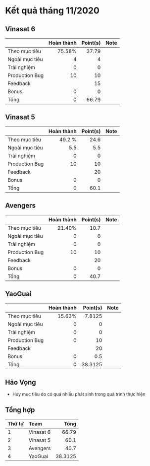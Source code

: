 # Kết quả tháng 11/2020

## Vinasat 6

|                  | Hoàn thành | Point(s)     | Note |
| :---             |    ----:   |  ---: | :--- |
| Theo mục tiêu    | 75.58% | 37.79 | |
| Ngoài mục tiêu   | 4      | 4     | |
| Trải nghiệm      | 0      | 0      | |
| Production Bug   | 10     | 10     | |
| Feedback         |        | 15     | |
| Bonus            | 0      | 0      | |
| Tổng             | 0      | 66.79  | |

## Vinasat 5

|                  | Hoàn thành | Point(s)     | Note |
| :---             |    ----:   |  ---: | :--- |
| Theo mục tiêu    | 49.2 % | 24.6  | |
| Ngoài mục tiêu   | 5.5    | 5.5   | |
| Trải nghiệm      | 0      | 0      | |
| Production Bug   | 10     | 10     | |
| Feedback         |        | 20     | |
| Bonus            | 0      | 0      | |
| Tổng             | 0      | 60.1   | |

## Avengers

|                  | Hoàn thành | Point(s)     | Note |
| :---             |    ----:   |  ---: | :--- |
| Theo mục tiêu    | 21.40% | 10.7   | |
| Ngoài mục tiêu   | 0      | 0      | |
| Trải nghiệm      | 0      | 0      | |
| Production Bug   | 10     | 10     | |
| Feedback         |        | 20     | |
| Bonus            | 0      | 0      | |
| Tổng             | 0      | 40.7   | |

## YaoGuai

|                  | Hoàn thành | Point(s)     | Note |
| :---             |    ----:   |  ---: | :--- |
| Theo mục tiêu    | 15.63% | 7.8125 | |
| Ngoài mục tiêu   | 0      | 0      | |
| Trải nghiệm      | 0      | 0      | |
| Production Bug   |  0     | 10     | |
| Feedback         |        | 20     | |
| Bonus            | 0      | 0.5    | |
| Tổng             | 0      | 38.3125| |

## Hảo Vọng
- Hủy mục tiêu do có quá nhiều phát sinh trong quá trình thực hiện

## Tổng hợp

| Thứ tự | Team | Tổng | 
| :--- | :--- | ---:     |
| 1 | Vinasat 6 | 66.79 |
| 2 | Vinasat 5 | 60.1  |
| 3 | Avengers  | 40.7  |
| 4 | YaoGuai  | 38.3125 |
